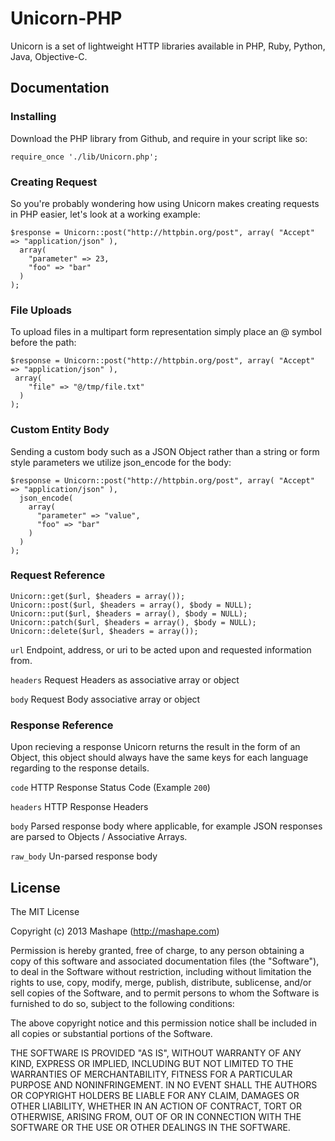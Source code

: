 Unicorn-PHP
============================================

Unicorn is a set of lightweight HTTP libraries available in PHP, Ruby, Python, Java, Objective-C.

Documentation
-------------------

### Installing
Download the PHP library from Github, and require in your script like so:

`require_once './lib/Unicorn.php';`

### Creating Request
So you're probably wondering how using Unicorn makes creating requests in PHP easier, let's look at a working example:

    $response = Unicorn::post("http://httpbin.org/post", array( "Accept" => "application/json" ),
      array(
        "parameter" => 23,
        "foo" => "bar"
      )
    );

### File Uploads
To upload files in a multipart form representation simply place an @ symbol before the path:

    $response = Unicorn::post("http://httpbin.org/post", array( "Accept" => "application/json" ),
	 array(
	    "file" => "@/tmp/file.txt"
	  )
	);
 
### Custom Entity Body
Sending a custom body such as a JSON Object rather than a string or form style parameters we utilize json_encode for the body:

	$response = Unicorn::post("http://httpbin.org/post", array( "Accept" => "application/json" ),
	  json_encode(
	    array(
	      "parameter" => "value",
	      "foo" => "bar"
	    )
	  )
	);

### Request Reference
    Unicorn::get($url, $headers = array());
    Unicorn::post($url, $headers = array(), $body = NULL);
    Unicorn::put($url, $headers = array(), $body = NULL);
    Unicorn::patch($url, $headers = array(), $body = NULL);
    Unicorn::delete($url, $headers = array());
  
`url`
Endpoint, address, or uri to be acted upon and requested information from.

`headers`
Request Headers as associative array or object

`body`
Request Body associative array or object

### Response Reference
Upon recieving a response Unicorn returns the result in the form of an Object, this object should always have the same keys for each language regarding to the response details.

`code`
HTTP Response Status Code (Example `200`)

`headers`
HTTP Response Headers

`body`
Parsed response body where applicable, for example JSON responses are parsed to Objects / Associative Arrays.

`raw_body`
Un-parsed response body

License
---------------

The MIT License

Copyright (c) 2013 Mashape (http://mashape.com)

Permission is hereby granted, free of charge, to any person obtaining
a copy of this software and associated documentation files (the
"Software"), to deal in the Software without restriction, including
without limitation the rights to use, copy, modify, merge, publish,
distribute, sublicense, and/or sell copies of the Software, and to
permit persons to whom the Software is furnished to do so, subject to
the following conditions:

The above copyright notice and this permission notice shall be
included in all copies or substantial portions of the Software.

THE SOFTWARE IS PROVIDED "AS IS", WITHOUT WARRANTY OF ANY KIND,
EXPRESS OR IMPLIED, INCLUDING BUT NOT LIMITED TO THE WARRANTIES OF
MERCHANTABILITY, FITNESS FOR A PARTICULAR PURPOSE AND
NONINFRINGEMENT. IN NO EVENT SHALL THE AUTHORS OR COPYRIGHT HOLDERS BE
LIABLE FOR ANY CLAIM, DAMAGES OR OTHER LIABILITY, WHETHER IN AN ACTION
OF CONTRACT, TORT OR OTHERWISE, ARISING FROM, OUT OF OR IN CONNECTION
WITH THE SOFTWARE OR THE USE OR OTHER DEALINGS IN THE SOFTWARE.
